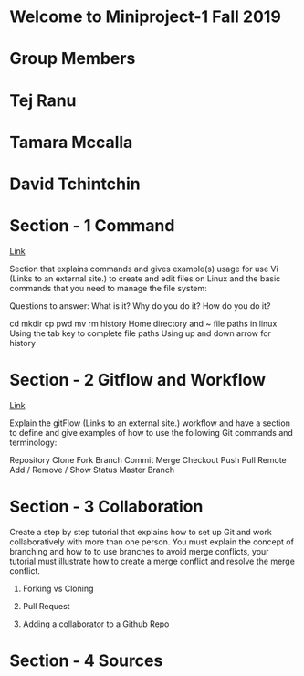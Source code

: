 # Welcome to Miniproject-1 Fall 2019
# Group Members
# Tej Ranu
# Tamara Mccalla
# David Tchintchin
# Section - 1 Command
[Link](https://github.com/tejranu/miniproject-1/blob/master/Section%201%20-%20Command)

  Section that explains commands and gives example(s) usage for use Vi (Links to an external site.) to create and edit files on Linux and the basic commands that you need to manage the file system:

Questions to answer: What is it? Why do you do it? How do you do it?

cd
mkdir
cp
pwd
mv
rm
history
Home directory and ~
file paths in linux
Using the tab key to complete file paths
Using up and down arrow for history
# Section - 2 Gitflow and Workflow
[Link](https://github.com/tejranu/miniproject-1/blob/master/Section%20-%202%20Gitflow%20Workflow)

Explain the gitFlow (Links to an external site.) workflow and have a section to define and give examples of how to use the following Git commands and terminology:

Repository
Clone
Fork
Branch
Commit
Merge
Checkout
Push
Pull 
Remote Add / Remove / Show
Status
Master Branch
# Section - 3 Collaboration
  Create a step by step tutorial that explains how to set up Git and work collaboratively with more than one person.  You must explain the concept of branching and how to to use branches to avoid merge conflicts, your tutorial must illustrate how to create a merge conflict and resolve the merge conflict.   

1. Forking vs Cloning

2. Pull Request

3.  Adding a collaborator to a Github Repo

# Section - 4 Sources
